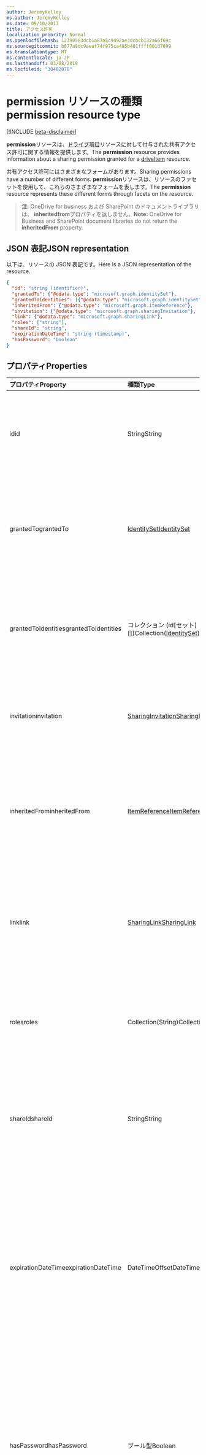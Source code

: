 ```yaml
---
author: JeremyKelley
ms.author: JeremyKelley
ms.date: 09/10/2017
title: アクセス許可
localization_priority: Normal
ms.openlocfilehash: 12390583dcb1a87a5c9492ae3dcbcb132a66f69c
ms.sourcegitcommit: b877a8dc9aeaf74f975ca495b401ffff001d7699
ms.translationtype: MT
ms.contentlocale: ja-JP
ms.lasthandoff: 03/08/2019
ms.locfileid: "30482078"
---
```

# <a name="permission-resource-type"></a><span data-ttu-id="12384-102">permission リソースの種類</span><span class="sxs-lookup"><span data-stu-id="12384-102">permission resource type</span></span>

[!INCLUDE [beta-disclaimer](../../includes/beta-disclaimer.md)]

<span data-ttu-id="12384-103">**permission**リソースは、[ドライブ項目](driveitem.md)リソースに対して付与された共有アクセス許可に関する情報を提供します。</span><span class="sxs-lookup"><span data-stu-id="12384-103">The **permission** resource provides information about a sharing permission granted for a [driveItem](driveitem.md) resource.</span></span>

<span data-ttu-id="12384-104">共有アクセス許可にはさまざまなフォームがあります。</span><span class="sxs-lookup"><span data-stu-id="12384-104">Sharing permissions have a number of different forms.</span></span>
<span data-ttu-id="12384-105">**permission**リソースは、リソースのファセットを使用して、これらのさまざまなフォームを表します。</span><span class="sxs-lookup"><span data-stu-id="12384-105">The **permission** resource represents these different forms through facets on the resource.</span></span>

><span data-ttu-id="12384-106">**注:** OneDrive for business および SharePoint のドキュメントライブラリは、 **inheritedfrom**プロパティを返しません。</span><span class="sxs-lookup"><span data-stu-id="12384-106">**Note:** OneDrive for Business and SharePoint document libraries do not return the **inheritedFrom** property.</span></span>

## <a name="json-representation"></a><span data-ttu-id="12384-107">JSON 表記</span><span class="sxs-lookup"><span data-stu-id="12384-107">JSON representation</span></span>

<span data-ttu-id="12384-108">以下は、リソースの JSON 表記です。</span><span class="sxs-lookup"><span data-stu-id="12384-108">Here is a JSON representation of the resource.</span></span>

<!--{
  "blockType": "resource",
  "optionalProperties": [
    "link",
    "grantedTo",
    "grantedToIdentities",
    "invitation",
    "inheritedFrom",
    "shareId",
    "expirationDateTime",
    "hasPassword"
  ],
  "keyProperty": "id",
  "baseType": "microsoft.graph.entity",
  "@odata.type": "microsoft.graph.permission"
}-->

```json
{
  "id": "string (identifier)",
  "grantedTo": {"@odata.type": "microsoft.graph.identitySet"},
  "grantedToIdentities": [{"@odata.type": "microsoft.graph.identitySet"}],
  "inheritedFrom": {"@odata.type": "microsoft.graph.itemReference"},
  "invitation": {"@odata.type": "microsoft.graph.sharingInvitation"},
  "link": {"@odata.type": "microsoft.graph.sharingLink"},
  "roles": ["string"],
  "shareId": "string",
  "expirationDateTime": "string (timestamp)",
  "hasPassword": "boolean"
}
```

## <a name="properties"></a><span data-ttu-id="12384-109">プロパティ</span><span class="sxs-lookup"><span data-stu-id="12384-109">Properties</span></span>

| <span data-ttu-id="12384-110">プロパティ</span><span class="sxs-lookup"><span data-stu-id="12384-110">Property</span></span>            | <span data-ttu-id="12384-111">種類</span><span class="sxs-lookup"><span data-stu-id="12384-111">Type</span></span>                        | <span data-ttu-id="12384-112">説明</span><span class="sxs-lookup"><span data-stu-id="12384-112">Description</span></span>
|:--------------------|:----------------------------|:-------------------------
| <span data-ttu-id="12384-113">id</span><span class="sxs-lookup"><span data-stu-id="12384-113">id</span></span>                  | <span data-ttu-id="12384-114">String</span><span class="sxs-lookup"><span data-stu-id="12384-114">String</span></span>                      | <span data-ttu-id="12384-p102">項目の全アクセス許可の中の、アクセス許可の一意の識別子です。読み取り専用。</span><span class="sxs-lookup"><span data-stu-id="12384-p102">The unique identifier of the permission among all permissions on the item. Read-only.</span></span>
| <span data-ttu-id="12384-117">grantedTo</span><span class="sxs-lookup"><span data-stu-id="12384-117">grantedTo</span></span>           | <span data-ttu-id="12384-118">[IdentitySet][]</span><span class="sxs-lookup"><span data-stu-id="12384-118">[IdentitySet][]</span></span>             | <span data-ttu-id="12384-p103">ユーザー タイプのアクセス許可、ユーザーとこのアクセス許可のアプリケーションの詳細。読み取り専用。</span><span class="sxs-lookup"><span data-stu-id="12384-p103">For user type permissions, the details of the users & applications for this permission. Read-only.</span></span>
| <span data-ttu-id="12384-121">grantedToIdentities</span><span class="sxs-lookup"><span data-stu-id="12384-121">grantedToIdentities</span></span> | <span data-ttu-id="12384-122">コレクション (id[セット][])</span><span class="sxs-lookup"><span data-stu-id="12384-122">Collection([IdentitySet][])</span></span> | <span data-ttu-id="12384-123">リンクの種類のアクセス許可では、アクセス許可が付与されたユーザーの詳細。</span><span class="sxs-lookup"><span data-stu-id="12384-123">For link type permissions, the details of the users to whom permission was granted.</span></span> <span data-ttu-id="12384-124">読み取り専用。</span><span class="sxs-lookup"><span data-stu-id="12384-124">Read-only.</span></span>
| <span data-ttu-id="12384-125">invitation</span><span class="sxs-lookup"><span data-stu-id="12384-125">invitation</span></span>          | <span data-ttu-id="12384-126">[SharingInvitation][]</span><span class="sxs-lookup"><span data-stu-id="12384-126">[SharingInvitation][]</span></span>       | <span data-ttu-id="12384-p105">このアクセス許可に任意に関連付けられた共有招待状の詳細情報です。読み取り専用。</span><span class="sxs-lookup"><span data-stu-id="12384-p105">Details of any associated sharing invitation for this permission. Read-only.</span></span>
| <span data-ttu-id="12384-129">inheritedFrom</span><span class="sxs-lookup"><span data-stu-id="12384-129">inheritedFrom</span></span>       | <span data-ttu-id="12384-130">[ItemReference][]</span><span class="sxs-lookup"><span data-stu-id="12384-130">[ItemReference][]</span></span>           | <span data-ttu-id="12384-p106">現在のアクセス許可が先祖から継承されている場合、その先祖への参照を提供します。読み取り専用。</span><span class="sxs-lookup"><span data-stu-id="12384-p106">Provides a reference to the ancestor of the current permission, if it is inherited from an ancestor. Read-only.</span></span>
| <span data-ttu-id="12384-133">link</span><span class="sxs-lookup"><span data-stu-id="12384-133">link</span></span>                | <span data-ttu-id="12384-134">[SharingLink][]</span><span class="sxs-lookup"><span data-stu-id="12384-134">[SharingLink][]</span></span>             | <span data-ttu-id="12384-p107">現在のアクセス許可がリンク タイプのアクセス許可である場合は、そのリンクの詳細を提供します。読み取り専用。</span><span class="sxs-lookup"><span data-stu-id="12384-p107">Provides the link details of the current permission, if it is a link type permissions. Read-only.</span></span>
| <span data-ttu-id="12384-137">roles</span><span class="sxs-lookup"><span data-stu-id="12384-137">roles</span></span>               | <span data-ttu-id="12384-138">Collection(String)</span><span class="sxs-lookup"><span data-stu-id="12384-138">Collection(String)</span></span>          | <span data-ttu-id="12384-p108">`read` など、アクセス許可の種類。ロールの完全なリストは以下を参照してください。読み取り専用。</span><span class="sxs-lookup"><span data-stu-id="12384-p108">The type of permission, e.g. `read`. See below for the full list of roles. Read-only.</span></span>
| <span data-ttu-id="12384-142">shareId</span><span class="sxs-lookup"><span data-stu-id="12384-142">shareId</span></span>             | <span data-ttu-id="12384-143">String</span><span class="sxs-lookup"><span data-stu-id="12384-143">String</span></span>                      | <span data-ttu-id="12384-144">共有**[API][]** を介してこの共有アイテムにアクセスするために使用できる一意のトークン。</span><span class="sxs-lookup"><span data-stu-id="12384-144">A unique token that can be used to access this shared item via the **[shares API][]**.</span></span> <span data-ttu-id="12384-145">値の取得のみ可能です。</span><span class="sxs-lookup"><span data-stu-id="12384-145">Read-only.</span></span>
| <span data-ttu-id="12384-146">expirationDateTime</span><span class="sxs-lookup"><span data-stu-id="12384-146">expirationDateTime</span></span>  | <span data-ttu-id="12384-147">DateTimeOffset</span><span class="sxs-lookup"><span data-stu-id="12384-147">DateTimeOffset</span></span>              | <span data-ttu-id="12384-148">yyyy-mm-yyyy-mm-ddthh: mm: ssz の形式は、アクセス許可の有効期限を示します。</span><span class="sxs-lookup"><span data-stu-id="12384-148">A format of yyyy-MM-ddTHH:mm:ssZ of DateTimeOffset indicates the expiration time of the permission.</span></span> <span data-ttu-id="12384-149">MinValue は、このアクセス許可に有効期限が設定されていないことを示します。</span><span class="sxs-lookup"><span data-stu-id="12384-149">DateTime.MinValue indicates there is no expiration set for this permission.</span></span> <span data-ttu-id="12384-150">省略可能。</span><span class="sxs-lookup"><span data-stu-id="12384-150">Optional.</span></span>
| <span data-ttu-id="12384-151">hasPassword</span><span class="sxs-lookup"><span data-stu-id="12384-151">hasPassword</span></span>         | <span data-ttu-id="12384-152">ブール型</span><span class="sxs-lookup"><span data-stu-id="12384-152">Boolean</span></span>                     | <span data-ttu-id="12384-153">これは、このアクセス許可に対してパスワードが設定されているかどうかを示します。これは応答でのみ表示されます。</span><span class="sxs-lookup"><span data-stu-id="12384-153">This indicates whether password is set for this permission, it's only showing in response.</span></span> <span data-ttu-id="12384-154">省略可能で、読み取り専用で、OneDrive 個人用のみです。</span><span class="sxs-lookup"><span data-stu-id="12384-154">Optional and Read-only and for OneDrive Personal only.</span></span>

### <a name="roles-enumeration-values"></a><span data-ttu-id="12384-155">Roles 列挙値</span><span class="sxs-lookup"><span data-stu-id="12384-155">Roles enumeration values</span></span>

| <span data-ttu-id="12384-156">値</span><span class="sxs-lookup"><span data-stu-id="12384-156">Value</span></span>        | <span data-ttu-id="12384-157">詳細</span><span class="sxs-lookup"><span data-stu-id="12384-157">Details</span></span>                                                                        |
|:------------|:-------------------------------------------------------------------------------|
| `read`      | <span data-ttu-id="12384-158">項目のメタデータと内容を読み取る機能を提供します。</span><span class="sxs-lookup"><span data-stu-id="12384-158">Provides the ability to read the metadata and contents of the item.</span></span>            |
| `write`     | <span data-ttu-id="12384-159">項目のメタデータと内容の読み取りと変更の機能を提供します。</span><span class="sxs-lookup"><span data-stu-id="12384-159">Provides the ability to read and modify the metadata and contents of the item.</span></span> |
| `sp.owner`  | <span data-ttu-id="12384-160">SharePoint および OneDrive for Business の場合、これは所有者ロールを表します。</span><span class="sxs-lookup"><span data-stu-id="12384-160">For SharePoint and OneDrive for Business this represents the owner role.</span></span>       |
| `sp.member` | <span data-ttu-id="12384-161">SharePoint および OneDrive for Business の場合、これはメンバー ロールを表します。</span><span class="sxs-lookup"><span data-stu-id="12384-161">For SharePoint and OneDrive for Business this represents the member role.</span></span>      |

<span data-ttu-id="12384-162">permission リソースは、_ファセット_ を使用して、リソースによって表されるアクセス許可の種類に関する情報を提供します。</span><span class="sxs-lookup"><span data-stu-id="12384-162">The permission resource uses _facets_ to provide information about the kind of permission represented by the resource.</span></span>

<span data-ttu-id="12384-163">共有リンクには、アイテムへのアクセスに必要な一意のトークンが含まれています。</span><span class="sxs-lookup"><span data-stu-id="12384-163">Sharing links contain a unique token required to access the item.</span></span>

<span data-ttu-id="12384-164">[**招待**][SharingInvitation] ファセットを持つアクセス許可は、特定のユーザーやグループをファイルへのアクセスへ招待することで追加されたアクセス許可を表します。</span><span class="sxs-lookup"><span data-stu-id="12384-164">Permissions with an [**invitation**][SharingInvitation] facet represent permissions added by inviting specific users or groups to have access to the file.</span></span>

## <a name="sharing-links"></a><span data-ttu-id="12384-165">共有リンク</span><span class="sxs-lookup"><span data-stu-id="12384-165">Sharing links</span></span>

<span data-ttu-id="12384-166">[**リンク**][SharingLink] ファセットのあるアクセス許可は、項目上に作成された共有リンクを表します。</span><span class="sxs-lookup"><span data-stu-id="12384-166">Permissions with a [**link**][SharingLink] facet represent sharing links created on the item.</span></span>
<span data-ttu-id="12384-167">最も一般的なアクセス許可の種類を次に示します。</span><span class="sxs-lookup"><span data-stu-id="12384-167">These are the most common kinds of permissions.</span></span>
<span data-ttu-id="12384-168">共有リンクは、ファイルまたはフォルダーへのアクセスに使用できる一意の URL を提供します。</span><span class="sxs-lookup"><span data-stu-id="12384-168">Sharing links provide a unique URL that can be used to access a file or folder.</span></span>
<span data-ttu-id="12384-169">さまざまな方法でアクセスを許可するように設定できます。</span><span class="sxs-lookup"><span data-stu-id="12384-169">They can be set up to grant access in a variety of ways.</span></span>
<span data-ttu-id="12384-170">たとえば、 [createlink][] API を使用して、組織にサインインしているユーザーに対して機能するリンクを作成したり、サインインを必要とせずにすべてのユーザーに対して機能するリンクを作成したりできます。</span><span class="sxs-lookup"><span data-stu-id="12384-170">For example, you can use the [createLink][] API to create a link that works for anyone signed into your organization, or you can create a link that works for anyone, without needing to sign in.</span></span>
<span data-ttu-id="12384-171">[invite][] API を使用すると、社内にいるかどうかに関係なく、特定のユーザーに対してのみ機能するリンクを作成することができます。</span><span class="sxs-lookup"><span data-stu-id="12384-171">You can use the [invite][] API to create a link that only works for specific people, whether they're in your company or not.</span></span>

<span data-ttu-id="12384-172">共有リンクの例を次に示します。</span><span class="sxs-lookup"><span data-stu-id="12384-172">Here are some examples of sharing links.</span></span>

### <a name="view-link"></a><span data-ttu-id="12384-173">表示リンク</span><span class="sxs-lookup"><span data-stu-id="12384-173">View link</span></span>

<span data-ttu-id="12384-174">このビューリンクは、リンクを持つすべてのユーザーに読み取り専用アクセスを提供します。</span><span class="sxs-lookup"><span data-stu-id="12384-174">This view link provides read-only access to anyone with the link.</span></span>

<!-- {"blockType": "example", "@odata.type": "microsoft.graph.permission", "name": "permission-view-link" } -->

```json
{
  "id": "1",
  "roles": ["read"],
  "link": {
    "scope": "anonymous",
    "type": "view",
    "webUrl": "https://onedrive.live.com/redir?resid=5D33DD65C6932946!70859&authkey=!AL7N1QAfSWcjNU8&ithint=folder%2cgif",
    "application": { "id": "1234", "displayName": "Sample Application" }
  },
  "shareId": "!LKj1lkdlals90j1nlkascl",
  "expirationDateTime": "0001-01-01T00:00:00Z"
}
```

### <a name="edit-link"></a><span data-ttu-id="12384-175">編集リンク</span><span class="sxs-lookup"><span data-stu-id="12384-175">Edit link</span></span>

<span data-ttu-id="12384-176">この編集リンクは、リンクを使用して組織内のすべてのユーザーに読み取り/書き込みアクセスを提供します。</span><span class="sxs-lookup"><span data-stu-id="12384-176">This edit link provides read and write access to anyone in the organization with the link.</span></span>

<!-- {"blockType": "example", "@odata.type": "microsoft.graph.permission", "name": "permission-edit-link" } -->

```json
{
  "id": "2ceefb3g32hh",
  "roles": ["write"],
  "link": {
    "scope": "organization",
    "type": "edit",
    "webUrl": "https://contoso.sharepoint.com/:w:/t/design/fj277ghautbb422707565gnvg23",
    "application": { "id": "1234", "displayName": "Sample Application" }
  },
  "shareId": "!LKj1lkdlals90j1nlkascl",
  "expirationDateTime": "0001-01-01T00:00:00Z"
}
```

### <a name="specific-people-link"></a><span data-ttu-id="12384-177">特定の人物リンク</span><span class="sxs-lookup"><span data-stu-id="12384-177">Specific people link</span></span>

<span data-ttu-id="12384-178">このリンクにより、 `grantedToIdentities`コレクション内の特定のユーザーに対する読み取りおよび書き込みアクセス権が提供されます。</span><span class="sxs-lookup"><span data-stu-id="12384-178">This link provides read and write access to the specific people in the `grantedToIdentities` collection.</span></span>

<!-- {"blockType": "example", "@odata.type": "microsoft.graph.permission", "name": "permission-people-link" } -->

```json
{
  "id": "3",
  "grantedToIdentities": [
    {
       "user": {
        "id": "35fij1974gb8832",
        "displayName": "Misty Suarez"
      }
    },
    {
       "user": {
        "id": "9397721fh4hgh73",
        "displayName": "Judith Clemons"
      }
    }
  ],
  "roles": ["write"],
  "link": {
    "webUrl": "https://contoso.sharepoint.com/:w:/t/design/a577ghg9hgh737613bmbjf839026561fmzhsr85ng9f3hjck2t5s",
    "application": { "id": "1234", "displayName": "Sample Application" }
  },
  "shareId": "!LKj1lkdlals90j1nlkascl",
  "expirationDateTime": "0001-01-01T00:00:00Z"
}
```

## <a name="sharing-invitations"></a><span data-ttu-id="12384-179">共有への招待</span><span class="sxs-lookup"><span data-stu-id="12384-179">Sharing invitations</span></span>

<span data-ttu-id="12384-180">[invite][] API によって送信されるアクセス許可には、[招待][sharinginvitation]ファセットに追加情報が含まれている場合があります。</span><span class="sxs-lookup"><span data-stu-id="12384-180">Permissions sent by the [invite][] API may have additional information in the [invitation][SharingInvitation] facet.</span></span>
<span data-ttu-id="12384-181">招待状が既知のアカウントに一致しない電子メールアドレスに送信された場合、招待が引き換えられるまで、 **grantedTo**プロパティは設定されません。これは、ユーザーが最初にリンクをクリックしてサインインするときに発生します。</span><span class="sxs-lookup"><span data-stu-id="12384-181">If an invitation was sent to an email address that doesn't match a known account, the **grantedTo** property may not be set until the invitation is redeemed, which occurs the first time the user clicks the link and signs in.</span></span>

<!-- {"blockType": "example", "@odata.type": "microsoft.graph.permission", "name": "permission-invite-email" } -->

```json
{
  "id": "1",
  "roles": ["write"],
  "invitation": {
    "email": "jd@fabrikam.com",
    "signInRequired": true
  },
  "shareId": "FWxc1lasfdbEAGM5fI7B67aB5ZMPDMmQ11U",
  "expirationDateTime": "0001-01-01T00:00:00Z"
}
```

<span data-ttu-id="12384-182">ユーザーによって共有の招待状が引き換えられると、**grantedTo** プロパティにはアクセス許可を引き換えたアカウントに関する情報が格納されます。</span><span class="sxs-lookup"><span data-stu-id="12384-182">After the sharing invitation has been redeemed by a user, the **grantedTo** property will contain the information about the account that redeemed the permissions:</span></span>

<!-- {"blockType": "example", "@odata.type": "microsoft.graph.permission", "name": "permission-invite-redeemed" } -->

```json
{
  "id": "1",
  "roles": ["write"],
  "grantedTo": {
    "user": {
      "id": "5D33DD65C6932946",
      "displayName": "John Doe"
    }
  },
  "invitation": {
    "email": "jd@fabrikam.com",
    "signInRequired": true
  },
  "shareId": "FWxc1lasfdbEAGM5fI7B67aB5ZMPDMmQ11U",
  "expirationDateTime": "0001-01-01T00:00:00Z"
}
```

## <a name="methods"></a><span data-ttu-id="12384-183">メソッド</span><span class="sxs-lookup"><span data-stu-id="12384-183">Methods</span></span>

| <span data-ttu-id="12384-184">メソッド</span><span class="sxs-lookup"><span data-stu-id="12384-184">Method</span></span>                                                   | <span data-ttu-id="12384-185">REST パス</span><span class="sxs-lookup"><span data-stu-id="12384-185">REST Path</span></span>
|:---------------------------------------------------------|:-----------------------
| [<span data-ttu-id="12384-186">アクセス許可を一覧表示する</span><span class="sxs-lookup"><span data-stu-id="12384-186">List permissions</span></span>](../api/driveitem-list-permissions.md) | `GET /drive/items/{item-id}/permissions`
| [<span data-ttu-id="12384-187">アクセス許可を取得する</span><span class="sxs-lookup"><span data-stu-id="12384-187">Get permission</span></span>](../api/permission-get.md)               | `GET /drive/items/{item-id}/permissions/{id}`
| <span data-ttu-id="12384-188">[リンクの作成][createlink]</span><span class="sxs-lookup"><span data-stu-id="12384-188">[Create link][createLink]</span></span>                                | `POST /drive/items/{item-id}/createLink`
| <span data-ttu-id="12384-189">[ユーザーを招待]する[invite]</span><span class="sxs-lookup"><span data-stu-id="12384-189">[Invite people][invite]</span></span>                                  | `POST /drive/items/{item-id}/invite`
| [<span data-ttu-id="12384-190">Update</span><span class="sxs-lookup"><span data-stu-id="12384-190">Update</span></span>](../api/permission-update.md)                    | `PATCH /drive/items/{item-id}/permissions/{id}`
| [<span data-ttu-id="12384-191">Delete</span><span class="sxs-lookup"><span data-stu-id="12384-191">Delete</span></span>](../api/permission-delete.md)                    | `DELETE /drive/items/{item-id}/permissions/{id}`



[createLink]: ../api/driveitem-createlink.md
[IdentitySet]: identityset.md
[全員]: ../api/driveitem-invite.md
[invite]: ../api/driveitem-invite.md
[ItemReference]: itemreference.md
[共有 API]: ../api/shares-get.md
[shares API]: ../api/shares-get.md
[SharingInvitation]: sharinginvitation.md
[SharingLink]: sharinglink.md

<!-- uuid: 8fcb5dbc-d5aa-4681-8e31-b001d5168d79
2015-10-25 14:57:30 UTC -->
<!--
{
  "type": "#page.annotation",
  "description": "The permission object provides information about permissions and roles and sharing information.",
  "keywords": "sharing,permissions,read,write,acl",
  "section": "documentation",
  "tocPath": "Resources/Permission",
  "suppressions": [
    "Error: /api-reference/beta/resources/permission.md:\r\n      Exception processing links.\r\n    System.ArgumentException: Link Definition was null. Link text: !INCLUDE [beta-disclaimer](../../includes/beta-disclaimer.md)\r\n      at ApiDoctor.Validation.DocFile.get_LinkDestinations()\r\n      at ApiDoctor.Validation.DocSet.ValidateLinks(Boolean includeWarnings, String[] relativePathForFiles, IssueLogger issues, Boolean requireFilenameCaseMatch, Boolean printOrphanedFiles)"
  ]
}
-->
